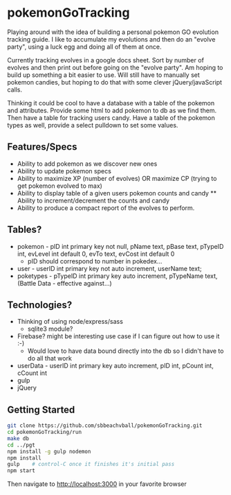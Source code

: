 # pokemonGoTracking
Playing around with the idea of building a personal pokemon GO evolution tracking guide.
I like to accumulate my evolutions and then do an "evolve party", using a luck egg and
doing all of them at once.  

Currently tracking evolves in a google docs sheet.  Sort by number of evolves and then 
print out before going on the "evolve party".  Am hoping to build up something a bit 
easier to use.  Will still have to manually set pokemon candies, but hoping to do that
with some clever jQuery/javaScript calls.

Thinking it could be cool to have a database with a table of the pokemon and attributes.
Provide some html to add pokemon to db as we find them.
Then have a table for tracking users candy.
Have a table of the pokemon types as well, provide a select pulldown to set some values.

## Features/Specs
* Ability to add pokemon as we discover new ones
* Ability to update pokemon specs
* Ability to maximize XP (number of evolves) OR maximize CP (trying to get pokemon evolved to max)
* Ability to display table of a given users pokemon counts and candy
** Ability to increment/decrement the counts and candy
* Ability to produce a compact report of the evolves to perform.

## Tables?
* pokemon   - pID int primary key not null, pName text, pBase text, pTypeID int, evLevel int default 0, evTo text, evCost int default 0
    + pID should correspond to number in pokedex...
* user      - userID int primary key not auto increment, userName text;
* poketypes - pTypeID int primary key auto increment, pTypeName text, (Battle Data - effective against...) 


## Technologies?
* Thinking of using node/express/sass
    * sqlite3 module?
* Firebase? might be interesting use case if I can figure out how to use it :-)
    * Would love to have data bound directly into the db so I didn't have to do all that work
* userData  - userID int primary key auto increment, pID int, pCount int, cCount int
* gulp
* jQuery

## Getting Started
```bash
git clone https://github.com/sbbeachvball/pokemonGoTracking.git
cd pokemonGoTracking/run
make db
cd ../pgt
npm install -g gulp nodemon
npm install
gulp    # control-C once it finishes it's initial pass
npm start
```

Then navigate to <http://localhost:3000> in your favorite browser